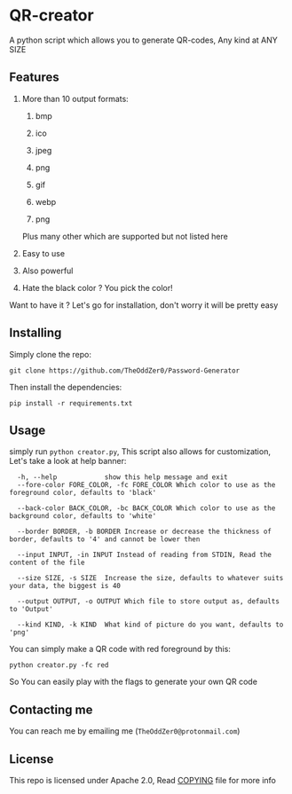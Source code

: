 # QR-creator
A python script which allows you to generate QR-codes, Any kind at ANY SIZE

## Features

1. More than 10 output formats:
   
    1. bmp
       
    2. ico
       
    3. jpeg
       
    4. png
       
    5. gif
       
    6. webp
       
    7. png
    
    Plus many other which are supported but not listed here
       
2. Easy to use
   
3. Also powerful
   
4. Hate the black color ? You pick the color!

Want to have it ? Let's go for installation, don't worry it will be pretty easy

## Installing

Simply clone the repo:

```shell
git clone https://github.com/TheOddZer0/Password-Generator
```
Then install the dependencies:
```shell
pip install -r requirements.txt
```

## Usage

simply run `python creator.py`, This script also allows for customization, Let's take a look at help banner:

```text 
  -h, --help            show this help message and exit
  --fore-color FORE_COLOR, -fc FORE_COLOR Which color to use as the foreground color, defaults to 'black'
  
  --back-color BACK_COLOR, -bc BACK_COLOR Which color to use as the background color, defaults to 'white'
  
  --border BORDER, -b BORDER Increase or decrease the thickness of border, defaults to '4' and cannot be lower then
  
  --input INPUT, -in INPUT Instead of reading from STDIN, Read the content of the file
  
  --size SIZE, -s SIZE  Increase the size, defaults to whatever suits your data, the biggest is 40
  
  --output OUTPUT, -o OUTPUT Which file to store output as, defaults to 'Output'
  
  --kind KIND, -k KIND  What kind of picture do you want, defaults to 'png'
```
You can simply make a QR code with red foreground by this:
```shell
python creator.py -fc red
```

So You can easily play with the flags to generate your own QR code

## Contacting me

You can reach me by emailing me (`TheOddZer0@protonmail.com`)

## License

This repo is licensed under Apache 2.0, Read [COPYING](https://github.com/TheOddZer0/QR-creator/blob/main/COPYING) file for more info
